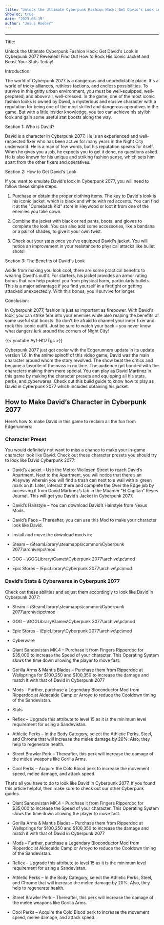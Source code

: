 ```yaml
---
title: "Unlock the Ultimate Cyberpunk Fashion Hack: Get David's Look in Cyberpunk 2077 revealed! Find out how to rock his iconic Jacket and boost your Stats today!"
ShowToc: true 
date: "2023-03-15"
author: "Jesus Roeber"
---
```

*****
Title: 

Unlock the Ultimate Cyberpunk Fashion Hack: Get David's Look in Cyberpunk 2077 Revealed! Find Out How to Rock His Iconic Jacket and Boost Your Stats Today!

Introduction: 

The world of Cyberpunk 2077 is a dangerous and unpredictable place. It's a world of tricky alliances, ruthless factions, and endless possibilities. To survive in this gritty urban environment, you must be well-equipped, well-prepared, and above all, well-dressed. In the game, one of the most iconic fashion looks is owned by David, a mysterious and elusive character with a reputation for being one of the most skilled and dangerous operatives in the game. But with a little insider knowledge, you too can achieve his stylish look and gain some useful stat boosts along the way.

Section 1: Who is David? 

David is a character in Cyberpunk 2077. He is an experienced and well-respected fixer who has been active for many years in the Night City underworld. He is a man of few words, but his reputation speaks for itself. When he gives you a job, he expects you to get it done, no questions asked. He is also known for his unique and striking fashion sense, which sets him apart from the other fixers and operatives.

Section 2: How to Get David's Look 

If you want to emulate David's look in Cyberpunk 2077, you will need to follow these simple steps:

1. Purchase or obtain the proper clothing items. The key to David's look is his iconic jacket, which is black and white with red accents. You can find it at the "Comeback Kid" store in Heywood or loot it from one of the enemies you take down.

2. Combine the jacket with black or red pants, boots, and gloves to complete the look. You can also add some accessories, like a bandana or a pair of shades, to give it your own twist.

3. Check out your stats once you've equipped David's jacket. You will notice an improvement in your resistance to physical attacks like bullet shots!

Section 3: The Benefits of David's Look 

Aside from making you look cool, there are some practical benefits to wearing David's outfit. For starters, his jacket provides an armor rating bonus that can help protect you from physical harm, particularly bullets. This is a major advantage if you find yourself in a firefight or getting attacked unexpectedly. With this bonus, you'll survive for longer.

Conclusion: 

In Cyberpunk 2077, fashion is just as important as firepower. With David's look, you can strike fear into your enemies while also reaping the benefits of some useful stat boosts. So don't be afraid to channel your inner fixer and rock this iconic outfit. Just be sure to watch your back – you never know what dangers lurk around the corners of Night City!

{{< youtube Ayf-Htt7Tgc >}} 



Cyberpunk 2077 just got cooler with the Edgerunners update in its update version 1.6. In the anime spinoff of this video game, David was the main character around whom the story revolved. The show beat the critics and became a favorite of the mass in no time. The audience got bonded with the characters making them more special. You can play as David Martinez in this game by making the character presets and equipping all his stats, perks, and cyberwares. Check out this build guide to know how to play as David in Cyberpunk 2077 which includes obtaining his jacket.
 
## How to Make David’s Character in Cyberpunk 2077
 

 
Here’s how to make David in this game to reclaim all the fun from Edgerunners:
 
### Character Preset
 
You would definitely not want to miss a chance to make your in-game character look like David. Check out these character presets you should try to look like David Cyberpunk 2077:
 
- David’s Jacket – Use the Metro: Wollesen Street to reach David’s Apartment. Next to the Apartment, you will notice that there’s an Alleyway wherein you will find a trash can next to a wall with a  green mark on it. Later, interact there and complete the Over the Edge job by accessing it from David Martinez’s tab in the Muamer “El Capitan” Reyes Journal. This will get you David’s Jacket in Cyberpunk 2077.
 - David’s Hairstyle – You can download David’s Hairstyle from Nexus Mods.
 - David’s Face – Thereafter, you can use this Mod to make your character look like David.

 
- Install and move the download mods in:
 - Steam – \SteamLibrary\steamapps\common\Cyberpunk 2077\archive\pc\mod
 - GOG – \GOGLibrary\Games\Cyberpunk 2077\archive\pc\mod
 - Epic Stores – \EpicLibrary\Cyberpunk 2077\archive\pc\mod

 
### David’s Stats & Cyberwares in Cyberpunk 2077
 
Check out these abilities and adjust them accordingly to look like David in Cyberpunk 2077:
 
- Steam – \SteamLibrary\steamapps\common\Cyberpunk 2077\archive\pc\mod
 - GOG – \GOGLibrary\Games\Cyberpunk 2077\archive\pc\mod
 - Epic Stores – \EpicLibrary\Cyberpunk 2077\archive\pc\mod

 
- Cyberware
 - Qiant Sandevistan MK.4 – Purchase it from Fingers Ripperdoc for $35,000 to increase the Speed of your character. This Operating System slows the time down allowing the player to move fast.
 - Gorilla Arms & Mantis Blades – Purchase them from Ripperdoc at Wellsprings for $100,250 and $100,350 to increase the damage and match it with that of David in Cyberpunk 2077
 - Mods – Further, purchase a Legendary Bioconductor Mod from Ripperdoc at Aldecaldo Camp or Arroyo to reduce the Cooldown timing of the Sandevistan.
 - Stats
 - Reflex – Upgrade this attribute to level 15 as it is the minimum level requirement for using a Sandevistan.
 - Athletic Perks – In the Body Category, select the Athletic Perks, Steel, and Chrome that will increase the melee damage by 20%. Also, they help to regenerate health.
 - Street Brawler Perk – Thereafter, this perk will increase the damage of the melee weapons like Gorilla Arms.
 - Cool Perks – Acquire the Cold Blood perk to increase the movement speed, melee damage, and attack speed.

 
That’s all you have to do to look like David in Cyberpunk 2077. If you found this article helpful, then make sure to check out our other Cyberpunk guides.
 
- Qiant Sandevistan MK.4 – Purchase it from Fingers Ripperdoc for $35,000 to increase the Speed of your character. This Operating System slows the time down allowing the player to move fast.
 - Gorilla Arms & Mantis Blades – Purchase them from Ripperdoc at Wellsprings for $100,250 and $100,350 to increase the damage and match it with that of David in Cyberpunk 2077
 - Mods – Further, purchase a Legendary Bioconductor Mod from Ripperdoc at Aldecaldo Camp or Arroyo to reduce the Cooldown timing of the Sandevistan.

 
- Reflex – Upgrade this attribute to level 15 as it is the minimum level requirement for using a Sandevistan.
 - Athletic Perks – In the Body Category, select the Athletic Perks, Steel, and Chrome that will increase the melee damage by 20%. Also, they help to regenerate health.
 - Street Brawler Perk – Thereafter, this perk will increase the damage of the melee weapons like Gorilla Arms.
 - Cool Perks – Acquire the Cold Blood perk to increase the movement speed, melee damage, and attack speed.





